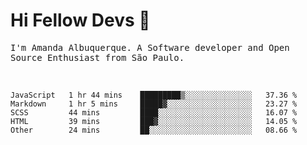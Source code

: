 # Hi Fellow Devs :wave:
   
<p>
  <samp>
    I'm Amanda Albuquerque. A Software developer and Open Source Enthusiast from São Paulo.
  </samp>

  
<!--   [![Twitter Follow](https://img.shields.io/twitter/follow/alalbux?style=social)](https://www.twitter.com/alalbux)
  [![Linkedin Badge](https://img.shields.io/badge/-alalbux-blue?style=flat-square&logo=Linkedin&logoColor=white&link=https://www.linkedin.com/in/alalbux/)](https://www.linkedin.com/in/alalbux/)
  [![Medium Badge](https://img.shields.io/badge/-alalbux-black?style=flat-square&logo=Medium&logoColor=white&link=https://medium.com/@alalbux)](https://medium.com/@alalbux) -->
</p>

  <br/>
  

<!--START_SECTION:waka-->
```text
JavaScript   1 hr 44 mins    █████████▒░░░░░░░░░░░░░░░   37.36 % 
Markdown     1 hr 5 mins     █████▓░░░░░░░░░░░░░░░░░░░   23.27 % 
SCSS         44 mins         ████░░░░░░░░░░░░░░░░░░░░░   16.07 % 
HTML         39 mins         ███▓░░░░░░░░░░░░░░░░░░░░░   14.05 % 
Other        24 mins         ██░░░░░░░░░░░░░░░░░░░░░░░   08.66 % 
```
<!--END_SECTION:waka-->

